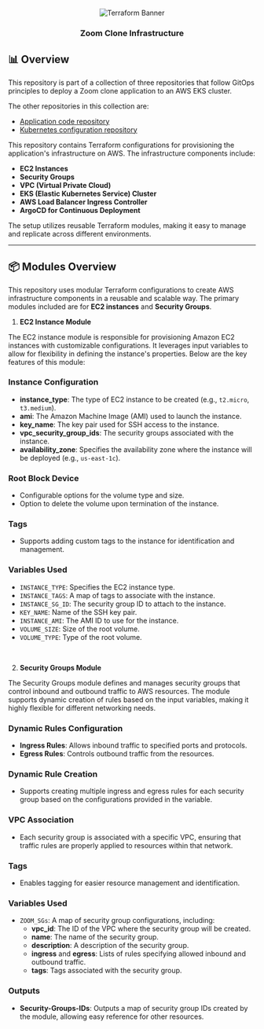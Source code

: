 <div align="center">
  <br />
      <img src="https://parallelstaff.com/wp-content/smush-webp/2023/12/terraform-1-1536x958.png.webp" alt="Terraform Banner">
  
  <br />

  <h3 align="center">Zoom Clone Infrastructure</h3>
</div>

## <a name="overview">📊 Overview</a>

This repository is part of a collection of three repositories that follow GitOps principles to deploy a Zoom clone application to an AWS EKS cluster.

The other repositories in this collection are:
- [Application code repository](https://github.com/shadyosama9/Zoom-Clone-App.git)
- [Kubernetes configuration repository](https://github.com/shadyosama9/Zoom-Clone-K8s)


This repository contains Terraform configurations for provisioning the application's infrastructure on AWS. The infrastructure components include:

- **EC2 Instances**
- **Security Groups**
- **VPC (Virtual Private Cloud)**
- **EKS (Elastic Kubernetes Service) Cluster**
- **AWS Load Balancer Ingress Controller**
- **ArgoCD for Continuous Deployment**

The setup utilizes reusable Terraform modules, making it easy to manage and replicate across different environments.

---

## <a name="modules">📦 Modules Overview</a>

This repository uses modular Terraform configurations to create AWS infrastructure components in a reusable and scalable way. The primary modules included are for **EC2 instances** and **Security Groups**.

1. **EC2 Instance Module**

The EC2 instance module is responsible for provisioning Amazon EC2 instances with customizable configurations. It leverages input variables to allow for flexibility in defining the instance's properties. Below are the key features of this module:

### Instance Configuration
- **instance_type**: The type of EC2 instance to be created (e.g., `t2.micro`, `t3.medium`).
- **ami**: The Amazon Machine Image (AMI) used to launch the instance.
- **key_name**: The key pair used for SSH access to the instance.
- **vpc_security_group_ids**: The security groups associated with the instance.
- **availability_zone**: Specifies the availability zone where the instance will be deployed (e.g., `us-east-1c`).

### Root Block Device
- Configurable options for the volume type and size.
- Option to delete the volume upon termination of the instance.

### Tags
- Supports adding custom tags to the instance for identification and management.

### Variables Used
- `INSTANCE_TYPE`: Specifies the EC2 instance type.
- `INSTANCE_TAGS`: A map of tags to associate with the instance.
- `INSTANCE_SG_ID`: The security group ID to attach to the instance.
- `KEY_NAME`: Name of the SSH key pair.
- `INSTANCE_AMI`: The AMI ID to use for the instance.
- `VOLUME_SIZE`: Size of the root volume.
- `VOLUME_TYPE`: Type of the root volume.

<br>

2. **Security Groups Module**

The Security Groups module defines and manages security groups that control inbound and outbound traffic to AWS resources. The module supports dynamic creation of rules based on the input variables, making it highly flexible for different networking needs.

### Dynamic Rules Configuration
- **Ingress Rules**: Allows inbound traffic to specified ports and protocols.
- **Egress Rules**: Controls outbound traffic from the resources.

### Dynamic Rule Creation
- Supports creating multiple ingress and egress rules for each security group based on the configurations provided in the variable.

### VPC Association
- Each security group is associated with a specific VPC, ensuring that traffic rules are properly applied to resources within that network.

### Tags
- Enables tagging for easier resource management and identification.

### Variables Used
- `ZOOM_SGs`: A map of security group configurations, including:
  - **vpc_id**: The ID of the VPC where the security group will be created.
  - **name**: The name of the security group.
  - **description**: A description of the security group.
  - **ingress** and **egress**: Lists of rules specifying allowed inbound and outbound traffic.
  - **tags**: Tags associated with the security group.

### Outputs
- **Security-Groups-IDs**: Outputs a map of security group IDs created by the module, allowing easy reference for other resources.

